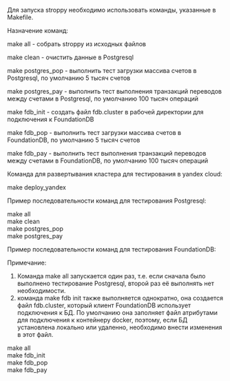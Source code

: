 Для запуска stroppy необходимо использовать команды, указанные в Makefile.

Назначение команд:

make all - собрать stroppy из исходных файлов

make clean - очистить данные в Postgresql

make postgres_pop - выполнить тест загрузки массива счетов в Postgresql, по умолчанию 5 тысяч счетов

make postgres_pay - выполнить тест выполнения транзакций переводов между счетами в Postgresql, по умолчанию 100 тысяч операций

make fdb_init - создать файл fdb.cluster в рабочей директории для подключения к FoundationDB

make fdb_pop - выполнить тест загрузки массива счетов в FoundationDB, по умолчанию 5 тысяч счетов

make fdb_pay - выполнить тест выполнения транзакций переводов между счетами в FoundationDB, по умолчанию 100 тысяч операций

Команда для развертывания кластера для тестирования в yandex cloud:

make deploy_yandex

Пример последовательности команд для тестирования Postgresql:

make all  
make clean  
make postgres_pop  
make postgres_pay  

Пример последовательности команд для тестирования FoundationDB:

Примечание: 
1. Команда make all запускается один раз, т.е. если сначала было выполнено тестирование Postgresql, 
второй раз её выполнять нет необходимости. 
2. команда make fdb init также выполняется однократно, она создается файл fdb.cluster, который клиент FoundationDB использует 
подключения к БД. По умолчанию она заполняет файл атрибутами для подключения к контейнеру docker, поэтому, если БД установлена
локально или удаленно, необходимо внести изменения в этот файл. 

make all  
make fdb_init  
make fdb_pop  
make fdb_pay  

